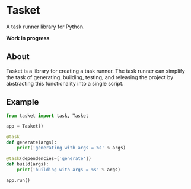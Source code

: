 # Tasket

A task runner library for Python.

**Work in progress**

## About

Tasket is a library for creating a task runner. The task
runner can simplify the task of generating, building, testing,
and releasing the project by abstracting this functionality
into a single script.

## Example

```python
from tasket import task, Tasket

app = Tasket()

@task
def generate(args):
    print('generating with args = %s' % args)

@task(dependencies=['generate'])
def build(args):
    print('building with args = %s' % args)

app.run()
```
